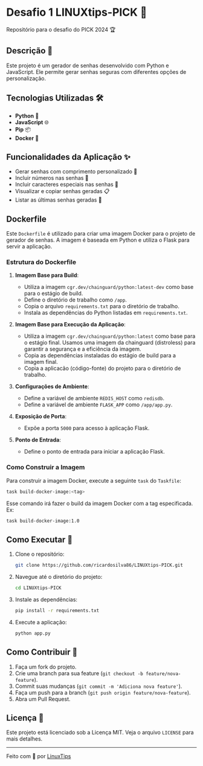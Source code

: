 # Desafio 1 LINUXtips-PICK 🚀

Repositório para o desafio do PICK 2024 🏆

## Descrição 📄

Este projeto é um gerador de senhas desenvolvido com Python e JavaScript. Ele permite gerar senhas seguras com diferentes opções de personalização.

## Tecnologias Utilizadas 🛠️

- **Python** 🐍
- **JavaScript** 🌐
- **Pip** 📦
- **Docker** 🐳

## Funcionalidades da Aplicação ✨

- Gerar senhas com comprimento personalizado 🔢
- Incluir números nas senhas 🔢
- Incluir caracteres especiais nas senhas 🔡
- Visualizar e copiar senhas geradas 📋
- Listar as últimas senhas geradas 📜

## Dockerfile

Este `Dockerfile` é utilizado para criar uma imagem Docker para o projeto de gerador de senhas. A imagem é baseada em Python e utiliza o Flask para servir a aplicação.

### Estrutura do Dockerfile

1. **Imagem Base para Build**:
   - Utiliza a imagem `cgr.dev/chainguard/python:latest-dev` como base para o estágio de build.
   - Define o diretório de trabalho como `/app`.
   - Copia o arquivo `requirements.txt` para o diretório de trabalho.
   - Instala as dependências do Python listadas em `requirements.txt`.

2. **Imagem Base para Execução da Aplicação**:
   - Utiliza a imagem `cgr.dev/chainguard/python:latest` como base para o estágio final. Usamos uma imagem da chainguard (distroless) para garantir a segurança e a eficiência da imagem.  
   - Copia as dependências instaladas do estágio de build para a imagem final.
   - Copia a aplicacão (código-fonte) do projeto para o diretório de trabalho.

3. **Configurações de Ambiente**:
   - Define a variável de ambiente `REDIS_HOST` como `redisdb`.
   - Define a variável de ambiente `FLASK_APP` como `/app/app.py`.

4. **Exposição de Porta**:
   - Expõe a porta `5000` para acesso à aplicação Flask.

5. **Ponto de Entrada**:
   - Define o ponto de entrada para iniciar a aplicação Flask.

### Como Construir a Imagem

Para construir a imagem Docker, execute a seguinte `task` do `Taskfile`:

```sh
task build-docker-image:<tag>
```
Esse comando irá fazer o build da imagem Docker com a tag especificada. Ex:

```sh
task build-docker-image:1.0
```

## Como Executar 🚀

1. Clone o repositório:
   ```sh
   git clone https://github.com/ricardosilva86/LINUXtips-PICK.git
   ```

2. Navegue até o diretório do projeto:
   ```sh
   cd LINUXtips-PICK
   ```

3. Instale as dependências:
   ```sh
   pip install -r requirements.txt
   ```

4. Execute a aplicação:
   ```sh
   python app.py
   ```

## Como Contribuir 🤝

1. Faça um fork do projeto.
2. Crie uma branch para sua feature (`git checkout -b feature/nova-feature`).
3. Commit suas mudanças (`git commit -m 'Adiciona nova feature'`).
4. Faça um push para a branch (`git push origin feature/nova-feature`).
5. Abra um Pull Request.

## Licença 📄

Este projeto está licenciado sob a Licença MIT. Veja o arquivo `LICENSE` para mais detalhes.

---

Feito com 💙 por [LinuxTips](https://linuxtips.io)